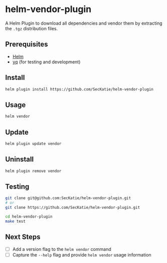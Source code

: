 # helm-vendor-plugin
A Helm Plugin to download all dependencies and vendor them by extracting the `.tgz` distribution files.

## Prerequisites

- [Helm](https://helm.sh/docs/intro/install/)
- [yq](https://github.com/mikefarah/yq/#install) (for testing and development)

## Install
```bash
helm plugin install https://github.com/SecKatie/helm-vendor-plugin
```

## Usage
```bash
helm vendor
```

## Update
```bash
helm plugin update vendor
```

## Uninstall
```bash
helm plugin remove vendor
```

## Testing
```bash
git clone git@github.com:SecKatie/helm-vendor-plugin.git
# or
git clone https://github.com/SecKatie/helm-vendor-plugin.git

cd helm-vendor-plugin
make test
```

## Next Steps
- [ ] Add a version flag to the `helm vendor` command
- [ ] Capture the `--help` flag and provide `helm vendor` usage information